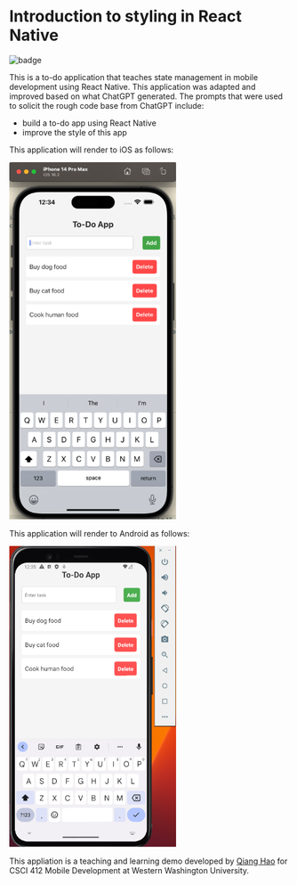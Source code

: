 # Introduction to styling in React Native

![badge](https://github.com/Neo-Hao/react-native-to-do-app-with-tests/actions/workflows/ci.yml/badge.svg)

This is a to-do application that teaches state management in mobile development using React Native. This application was adapted and improved based on what ChatGPT generated. The prompts that were used to solicit the rough code base from ChatGPT include:

* build a to-do app using React Native
* improve the style of this app

This application will render to iOS as follows:

<img src="./assets/ios.png" width="300" />

This application will render to Android as follows:

<img src="./assets/android.png" width="300" />

This appliation is a teaching and learning demo developed by [Qiang Hao](https://qhao.info/) for CSCI 412 Mobile Development at Western Washington University.

